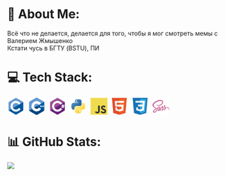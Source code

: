 # 💫 About Me:
Всё что не делается, делается для того, чтобы я мог смотреть мемы с Валерием Жмышенко <br>
Кстати чусь в БГТУ (BSTU), ПИ 


# 💻 Tech Stack:
<div>
  <img src="https://github.com/devicons/devicon/blob/master/icons/c/c-original.svg" width="40" height="40" alt="C" title="C"/>&nbsp;
  <img src="https://github.com/devicons/devicon/blob/master/icons/cplusplus/cplusplus-original.svg" width="40" height="40" alt="C++" title="C++"/>&nbsp;
  <img src="https://github.com/devicons/devicon/blob/master/icons/csharp/csharp-original.svg" width="40" height="40" alt="C#" title="C#"/>&nbsp;
  <img src="https://github.com/devicons/devicon/blob/master/icons/python/python-original.svg" width="40" height="40" alt="Python" title="Python"/>&nbsp;
  <img src="https://github.com/devicons/devicon/blob/master/icons/javascript/javascript-original.svg" width="40" height="40" alt="JavaScript" title="JavaScript"/>&nbsp;
  <img src="https://github.com/devicons/devicon/blob/master/icons/html5/html5-original.svg" width="40" height="40" alt="HTML5" title="HTML5"/>&nbsp;
  <img src="https://github.com/devicons/devicon/blob/master/icons/css3/css3-original.svg" width="40" height="40" alt="CSS3" title="CSS3"/>&nbsp;
  <img src="https://github.com/devicons/devicon/blob/master/icons/sass/sass-original.svg" width="40" height="40" alt="Sass" title="Sass"/>&nbsp;
</div>


# 📊 GitHub Stats:
<!--![](https://github-readme-stats.vercel.app/api?username=kirrishima&theme=cobalt&hide_border=false&include_all_commits=true&count_private=false)<br/>
![](https://github-readme-streak-stats.herokuapp.com/?user=kirrishima&theme=cobalt&hide_border=false)<br/> -->
![](https://github-readme-stats.vercel.app/api/top-langs/?username=kirrishima&theme=cobalt&hide_border=false&include_all_commits=true&count_private=false&layout=compact)

<!--### 🔝 Top Contributed Repo
![](https://github-contributor-stats.vercel.app/api?username=kirrishima&limit=5&theme=cobalt&combine_all_yearly_contributions=true) -->

<!--### 😂 Random Dev Meme
<img src='https://memer-new.vercel.app/' style="height: 400px;"/> -->

